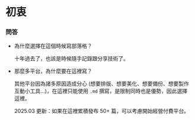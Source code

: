 # 初衷

### 問答
- 為什麼選擇在這個時候寫部落格？

  十年過去了，也該是時候隨手記錄跟分享技術了。

- 那麼多平台，為什麼要在這裡寫？

  其他平台因為諸多原因造成分心 (想要排版、想要美化、想要備份、想要製作互動小工具...)，在這裡只能使用 `.md` 撰寫，是限制同時也是優勢，因此選擇這裡。

  2025.03 更新：如果在這裡累積發布 50+ 篇，可以考慮開始經營付費平台。
